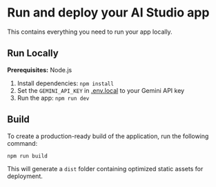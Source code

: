 # Run and deploy your AI Studio app

This contains everything you need to run your app locally.

## Run Locally

**Prerequisites:**  Node.js


1. Install dependencies:
   `npm install`
2. Set the `GEMINI_API_KEY` in [.env.local](.env.local) to your Gemini API key
3. Run the app:
   `npm run dev`

## Build

To create a production-ready build of the application, run the following command:

`npm run build`

This will generate a `dist` folder containing optimized static assets for deployment.
